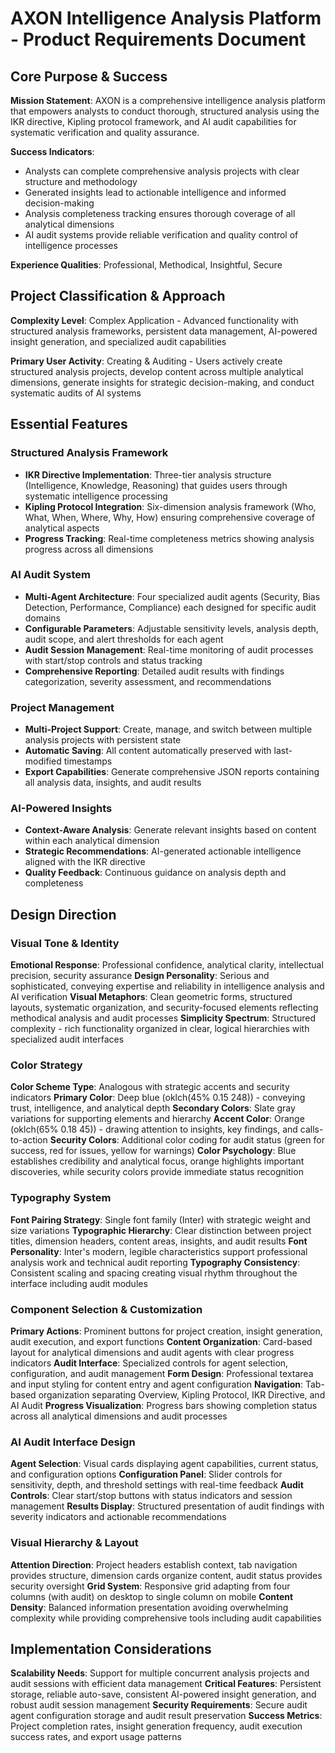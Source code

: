# AXON Intelligence Analysis Platform - Product Requirements Document

## Core Purpose & Success

**Mission Statement**: AXON is a comprehensive intelligence analysis platform that empowers analysts to conduct thorough, structured analysis using the IKR directive, Kipling protocol framework, and AI audit capabilities for systematic verification and quality assurance.

**Success Indicators**: 
- Analysts can complete comprehensive analysis projects with clear structure and methodology
- Generated insights lead to actionable intelligence and informed decision-making
- Analysis completeness tracking ensures thorough coverage of all analytical dimensions
- AI audit systems provide reliable verification and quality control of intelligence processes

**Experience Qualities**: Professional, Methodical, Insightful, Secure

## Project Classification & Approach

**Complexity Level**: Complex Application - Advanced functionality with structured analysis frameworks, persistent data management, AI-powered insight generation, and specialized audit capabilities

**Primary User Activity**: Creating & Auditing - Users actively create structured analysis projects, develop content across multiple analytical dimensions, generate insights for strategic decision-making, and conduct systematic audits of AI systems

## Essential Features

### Structured Analysis Framework
- **IKR Directive Implementation**: Three-tier analysis structure (Intelligence, Knowledge, Reasoning) that guides users through systematic intelligence processing
- **Kipling Protocol Integration**: Six-dimension analysis framework (Who, What, When, Where, Why, How) ensuring comprehensive coverage of analytical aspects
- **Progress Tracking**: Real-time completeness metrics showing analysis progress across all dimensions

### AI Audit System
- **Multi-Agent Architecture**: Four specialized audit agents (Security, Bias Detection, Performance, Compliance) each designed for specific audit domains
- **Configurable Parameters**: Adjustable sensitivity levels, analysis depth, audit scope, and alert thresholds for each agent
- **Audit Session Management**: Real-time monitoring of audit processes with start/stop controls and status tracking
- **Comprehensive Reporting**: Detailed audit results with findings categorization, severity assessment, and recommendations

### Project Management
- **Multi-Project Support**: Create, manage, and switch between multiple analysis projects with persistent state
- **Automatic Saving**: All content automatically preserved with last-modified timestamps
- **Export Capabilities**: Generate comprehensive JSON reports containing all analysis data, insights, and audit results

### AI-Powered Insights
- **Context-Aware Analysis**: Generate relevant insights based on content within each analytical dimension
- **Strategic Recommendations**: AI-generated actionable intelligence aligned with the IKR directive
- **Quality Feedback**: Continuous guidance on analysis depth and completeness

## Design Direction

### Visual Tone & Identity
**Emotional Response**: Professional confidence, analytical clarity, intellectual precision, security assurance
**Design Personality**: Serious and sophisticated, conveying expertise and reliability in intelligence analysis and AI verification
**Visual Metaphors**: Clean geometric forms, structured layouts, systematic organization, and security-focused elements reflecting methodical analysis and audit processes
**Simplicity Spectrum**: Structured complexity - rich functionality organized in clear, logical hierarchies with specialized audit interfaces

### Color Strategy
**Color Scheme Type**: Analogous with strategic accents and security indicators
**Primary Color**: Deep blue (oklch(45% 0.15 248)) - conveying trust, intelligence, and analytical depth
**Secondary Colors**: Slate gray variations for supporting elements and hierarchy
**Accent Color**: Orange (oklch(65% 0.18 45)) - drawing attention to insights, key findings, and calls-to-action
**Security Colors**: Additional color coding for audit status (green for success, red for issues, yellow for warnings)
**Color Psychology**: Blue establishes credibility and analytical focus, orange highlights important discoveries, while security colors provide immediate status recognition

### Typography System
**Font Pairing Strategy**: Single font family (Inter) with strategic weight and size variations
**Typographic Hierarchy**: Clear distinction between project titles, dimension headers, content areas, insights, and audit results
**Font Personality**: Inter's modern, legible characteristics support professional analysis work and technical audit reporting
**Typography Consistency**: Consistent scaling and spacing creating visual rhythm throughout the interface including audit modules

### Component Selection & Customization
**Primary Actions**: Prominent buttons for project creation, insight generation, audit execution, and export functions
**Content Organization**: Card-based layout for analytical dimensions and audit agents with clear progress indicators
**Audit Interface**: Specialized controls for agent selection, configuration, and audit management
**Form Design**: Professional textarea and input styling for content entry and agent configuration
**Navigation**: Tab-based organization separating Overview, Kipling Protocol, IKR Directive, and AI Audit
**Progress Visualization**: Progress bars showing completion status across all analytical dimensions and audit processes

### AI Audit Interface Design
**Agent Selection**: Visual cards displaying agent capabilities, current status, and configuration options
**Configuration Panel**: Slider controls for sensitivity, depth, and threshold settings with real-time feedback
**Audit Controls**: Clear start/stop buttons with status indicators and session management
**Results Display**: Structured presentation of audit findings with severity indicators and actionable recommendations

### Visual Hierarchy & Layout
**Attention Direction**: Project headers establish context, tab navigation provides structure, dimension cards organize content, audit status provides security oversight
**Grid System**: Responsive grid adapting from four columns (with audit) on desktop to single column on mobile
**Content Density**: Balanced information presentation avoiding overwhelming complexity while providing comprehensive tools including audit capabilities

## Implementation Considerations
**Scalability Needs**: Support for multiple concurrent analysis projects and audit sessions with efficient data management
**Critical Features**: Persistent storage, reliable auto-save, consistent AI-powered insight generation, and robust audit session management
**Security Requirements**: Secure audit agent configuration storage and audit result preservation
**Success Metrics**: Project completion rates, insight generation frequency, audit execution success rates, and export usage patterns